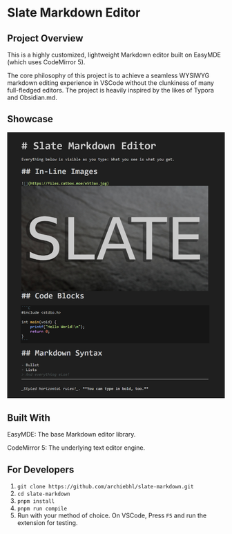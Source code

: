 # Slate Markdown Editor

## Project Overview

This is a highly customized, lightweight Markdown editor built on EasyMDE (which uses CodeMirror 5).

The core philosophy of this project is to achieve a seamless WYSIWYG markdown editing experience in VSCode without the clunkiness of many full-fledged editors. The project is heavily inspired by the likes of Typora and Obsidian.md. 

## Showcase

![Slate Demo](media/Slate-Preview-0.0.1.jpg)


## Built With

EasyMDE: The base Markdown editor library.

CodeMirror 5: The underlying text editor engine.

## For Developers

1. `git clone https://github.com/archiebhl/slate-markdown.git`
2. `cd slate-markdown`
3. `pnpm install`
4. `pnpm run compile`
5. Run with your method of choice. On VSCode, Press `F5` and run the extension for testing. 